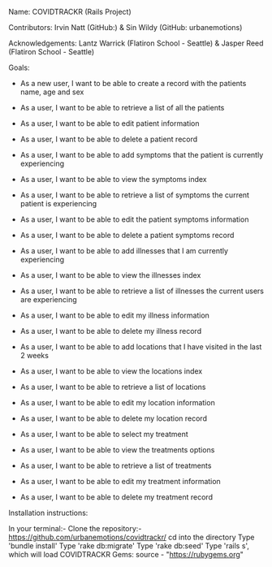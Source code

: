 Name: COVIDTRACKR (Rails Project)

Contributors: Irvin Natt (GitHub:) & Sin Wildy (GitHub: urbanemotions)

Acknowledgements: Lantz Warrick (Flatiron School - Seattle) & Jasper Reed (Flatiron School - Seattle)

Goals: 
* As a new user, I want to be able to create a record with the patients name, age and sex
* As a user, I want to be able to retrieve a list of all the patients
* As a user, I want to be able to edit patient information 
* As a user, I want to be able to delete a patient record

* As a user, I want to be able to add symptoms that the patient is currently experiencing
* As a user, I want to be able to view the symptoms index 
* As a user, I want to be able to retrieve a list of symptoms the current patient is experiencing
* As a user, I want to be able to edit the patient symptoms information
* As a user, I want to be able to delete a patient symptoms record

* As a user, I want to be able to add illnesses that I am currently experiencing
* As a user, I want to be able to view the illnesses index 
* As a user, I want to be able to retrieve a list of illnesses the current users are experiencing
* As a user, I want to be able to edit my illness information
* As a user, I want to be able to delete my illness record

* As a user, I want to be able to add locations that I have visited in the last 2 weeks
* As a user, I want to be able to view the locations index 
* As a user, I want to be able to retrieve a list of locations 
* As a user, I want to be able to edit my location information
* As a user, I want to be able to delete my location record

* As a user, I want to be able to select my treatment
* As a user, I want to be able to view the treatments options 
* As a user, I want to be able to retrieve a list of treatments 
* As a user, I want to be able to edit my treatment information
* As a user, I want to be able to delete my treatment record

Installation instructions:

In your terminal:-
Clone the repository:- https://github.com/urbanemotions/covidtrackr/
cd into the directory
Type 'bundle install'
Type 'rake db:migrate'
Type 'rake db:seed'
Type 'rails s', which will load COVIDTRACKR
Gems: source - "https://rubygems.org"